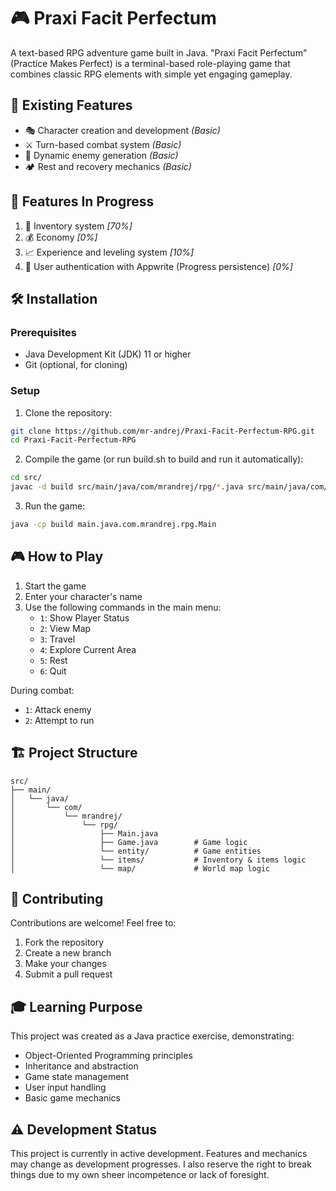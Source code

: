 # 🎮 Praxi Facit Perfectum

A text-based RPG adventure game built in Java. "Praxi Facit Perfectum" (Practice Makes Perfect) is a terminal-based
role-playing game that combines classic RPG elements with simple yet engaging gameplay.

## 🚀 Existing Features

- 🎭 Character creation and development *(Basic)*
- ⚔️ Turn-based combat system *(Basic)*
- 👾 Dynamic enemy generation *(Basic)*
- 🏕️ Rest and recovery mechanics *(Basic)*

## 🎯 Features In Progress

1. 🎒 Inventory system *[70%]*
2. 💰 Economy *[0%]*
3. 📈 Experience and leveling system *[10%]*
4. 💾 User authentication with Appwrite (Progress persistence) *[0%]*

## 🛠️ Installation

### Prerequisites

- Java Development Kit (JDK) 11 or higher
- Git (optional, for cloning)

### Setup

1. Clone the repository:

```bash
git clone https://github.com/mr-andrej/Praxi-Facit-Perfectum-RPG.git
cd Praxi-Facit-Perfectum-RPG
```

2. Compile the game (or run build.sh to build and run it automatically):

```bash
cd src/
javac -d build src/main/java/com/mrandrej/rpg/*.java src/main/java/com/mrandrej/rpg/entity/*.java src/main/java/com/mrandrej/rpg/map/*.java src/main/java/com/mrandrej/rpg/items/*.java
```

3. Run the game:

```bash
java -cp build main.java.com.mrandrej.rpg.Main
```

## 🎮 How to Play

1. Start the game
2. Enter your character's name
3. Use the following commands in the main menu:
    - `1`: Show Player Status
    - `2`: View Map
    - `3`: Travel
    - `4`: Explore Current Area
    - `5`: Rest
    - `6`: Quit

During combat:

- `1`: Attack enemy
- `2`: Attempt to run

## 🏗️ Project Structure

```
src/
├── main/
│   └── java/
│       └── com/
│           └── mrandrej/
│               └── rpg/
│                   ├── Main.java
│                   ├── Game.java        # Game logic
│                   └── entity/          # Game entities
│                   └── items/           # Inventory & items logic
│                   └── map/             # World map logic
```

## 🤝 Contributing

Contributions are welcome! Feel free to:

1. Fork the repository
2. Create a new branch
3. Make your changes
4. Submit a pull request

## 🎓 Learning Purpose

This project was created as a Java practice exercise, demonstrating:

- Object-Oriented Programming principles
- Inheritance and abstraction
- Game state management
- User input handling
- Basic game mechanics

## ⚠️ Development Status

This project is currently in active development. Features and mechanics may change as development progresses.
I also reserve the right to break things due to my own sheer incompetence or lack of foresight.
